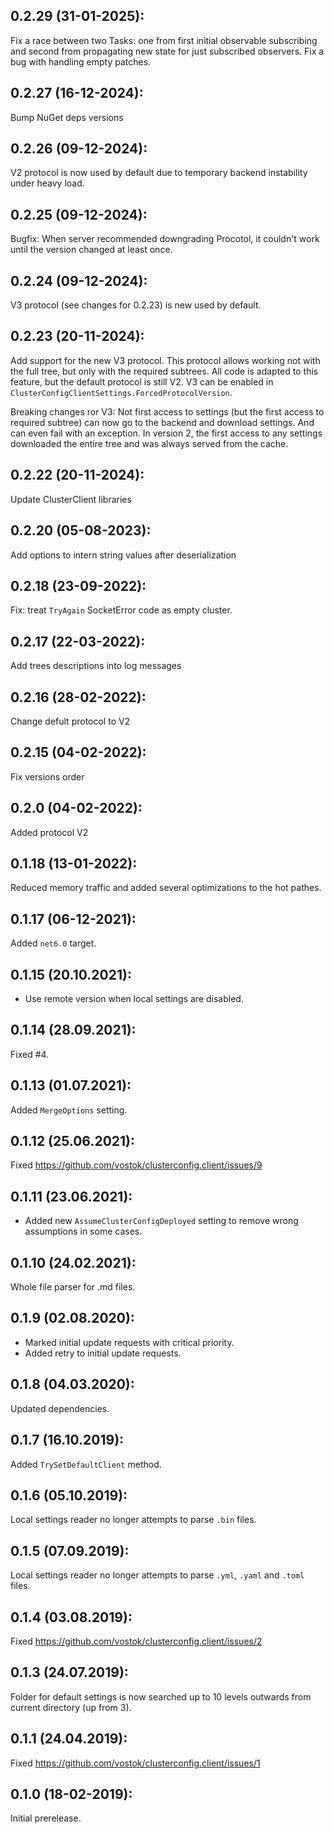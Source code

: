 ## 0.2.29 (31-01-2025):

Fix a race between two Tasks: one from first initial observable subscribing and second from propagating new state for just subscribed observers.
Fix a bug with handling empty patches.

## 0.2.27 (16-12-2024): 

Bump NuGet deps versions

## 0.2.26 (09-12-2024):

V2 protocol is now used by default due to temporary backend instability under heavy load. 

## 0.2.25 (09-12-2024):

Bugfix: When server recommended downgrading Procotol, it couldn't work until the version changed at least once.

## 0.2.24 (09-12-2024):

V3 protocol (see changes for 0.2.23) is new used by default.

## 0.2.23 (20-11-2024):

Add support for the new V3 protocol. This protocol allows working not with the full tree, but only with the required subtrees. All code is adapted to this feature, but the default protocol is still V2. V3 can be enabled in `ClusterConfigClientSettings.ForcedProtocolVersion`.

Breaking changes ror V3: Not first access to settings (but the first access to required subtree) can now go to the backend and download settings. And can even fail with an exception. In version 2, the first access to any settings downloaded the entire tree and was always served from the cache.

## 0.2.22 (20-11-2024):

Update ClusterClient libraries

## 0.2.20 (05-08-2023):

Add options to intern string values after deserialization

## 0.2.18 (23-09-2022):

Fix: treat `TryAgain` SocketError code as empty cluster.

## 0.2.17 (22-03-2022):

Add trees descriptions into log messages

## 0.2.16 (28-02-2022):

Change defult protocol to V2

## 0.2.15 (04-02-2022):

Fix versions order

## 0.2.0 (04-02-2022):

Added protocol V2

## 0.1.18 (13-01-2022):

Reduced memory traffic and added several optimizations to the hot pathes.

## 0.1.17 (06-12-2021):

Added `net6.0` target.

## 0.1.15 (20.10.2021):

- Use remote version when local settings are disabled.

## 0.1.14 (28.09.2021):

Fixed #4.

## 0.1.13 (01.07.2021):

Added `MergeOptions` setting.

## 0.1.12 (25.06.2021):

Fixed https://github.com/vostok/clusterconfig.client/issues/9

## 0.1.11 (23.06.2021):

- Added new `AssumeClusterConfigDeployed` setting to remove wrong assumptions in some cases.

## 0.1.10 (24.02.2021):

Whole file parser for .md files.

## 0.1.9 (02.08.2020):

- Marked initial update requests with critical priority.
- Added retry to initial update requests.

## 0.1.8 (04.03.2020):

Updated dependencies.

## 0.1.7 (16.10.2019):

Added `TrySetDefaultClient` method.

## 0.1.6 (05.10.2019):

Local settings reader no longer attempts to parse `.bin` files.

## 0.1.5 (07.09.2019):

Local settings reader no longer attempts to parse `.yml`, `.yaml` and `.toml` files.

## 0.1.4 (03.08.2019):

Fixed https://github.com/vostok/clusterconfig.client/issues/2

## 0.1.3 (24.07.2019):

Folder for default settings is now searched up to 10 levels outwards from current directory (up from 3).

## 0.1.1 (24.04.2019):

Fixed https://github.com/vostok/clusterconfig.client/issues/1

## 0.1.0 (18-02-2019): 

Initial prerelease.